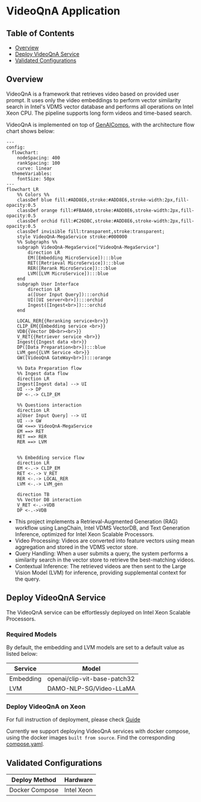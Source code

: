 # VideoQnA Application

## Table of Contents

- [Overview](#overview)
- [Deploy VideoQnA Service](#deploy-videoqna-service)
- [Validated Configurations](#validated-configurations)

## Overview

VideoQnA is a framework that retrieves video based on provided user prompt. It uses only the video embeddings to perform vector similarity search in Intel's VDMS vector database and performs all operations on Intel Xeon CPU. The pipeline supports long form videos and time-based search.

VideoQnA is implemented on top of [GenAIComps](https://github.com/opea-project/GenAIComps), with the architecture flow chart shows below:

```mermaid
---
config:
  flowchart:
    nodeSpacing: 400
    rankSpacing: 100
    curve: linear
  themeVariables:
    fontSize: 50px
---
flowchart LR
    %% Colors %%
    classDef blue fill:#ADD8E6,stroke:#ADD8E6,stroke-width:2px,fill-opacity:0.5
    classDef orange fill:#FBAA60,stroke:#ADD8E6,stroke-width:2px,fill-opacity:0.5
    classDef orchid fill:#C26DBC,stroke:#ADD8E6,stroke-width:2px,fill-opacity:0.5
    classDef invisible fill:transparent,stroke:transparent;
    style VideoQnA-MegaService stroke:#000000
    %% Subgraphs %%
    subgraph VideoQnA-MegaService["VideoQnA-MegaService"]
        direction LR
        EM([Embedding MicroService]):::blue
        RET([Retrieval MicroService]):::blue
        RER([Rerank MicroService]):::blue
        LVM([LVM MicroService]):::blue
    end
    subgraph User Interface
        direction LR
        a([User Input Query]):::orchid
        UI([UI server<br>]):::orchid
        Ingest([Ingest<br>]):::orchid
    end

    LOCAL_RER{{Reranking service<br>}}
    CLIP_EM{{Embedding service <br>}}
    VDB{{Vector DB<br><br>}}
    V_RET{{Retriever service <br>}}
    Ingest{{Ingest data <br>}}
    DP([Data Preparation<br>]):::blue
    LVM_gen{{LVM Service <br>}}
    GW([VideoQnA GateWay<br>]):::orange

    %% Data Preparation flow
    %% Ingest data flow
    direction LR
    Ingest[Ingest data] --> UI
    UI --> DP
    DP <-.-> CLIP_EM

    %% Questions interaction
    direction LR
    a[User Input Query] --> UI
    UI --> GW
    GW <==> VideoQnA-MegaService
    EM ==> RET
    RET ==> RER
    RER ==> LVM


    %% Embedding service flow
    direction LR
    EM <-.-> CLIP_EM
    RET <-.-> V_RET
    RER <-.-> LOCAL_RER
    LVM <-.-> LVM_gen

    direction TB
    %% Vector DB interaction
    V_RET <-.->VDB
    DP <-.->VDB
```

- This project implements a Retrieval-Augmented Generation (RAG) workflow using LangChain, Intel VDMS VectorDB, and Text Generation Inference, optimized for Intel Xeon Scalable Processors.
- Video Processing: Videos are converted into feature vectors using mean aggregation and stored in the VDMS vector store.
- Query Handling: When a user submits a query, the system performs a similarity search in the vector store to retrieve the best-matching videos.
- Contextual Inference: The retrieved videos are then sent to the Large Vision Model (LVM) for inference, providing supplemental context for the query.

## Deploy VideoQnA Service

The VideoQnA service can be effortlessly deployed on Intel Xeon Scalable Processors.

### Required Models

By default, the embedding and LVM models are set to a default value as listed below:

| Service   | Model                        |
| --------- | ---------------------------- |
| Embedding | openai/clip-vit-base-patch32 |
| LVM       | DAMO-NLP-SG/Video-LLaMA      |

### Deploy VideoQnA on Xeon

For full instruction of deployment, please check [Guide](docker_compose/intel/cpu/xeon/README.md)

Currently we support deploying VideoQnA services with docker compose, using the docker images `built from source`. Find the corresponding [compose.yaml](docker_compose/intel/cpu/xeon/compose.yaml).

## Validated Configurations

| **Deploy Method** | **Hardware** |
| ----------------- | ------------ |
| Docker Compose    | Intel Xeon   |
